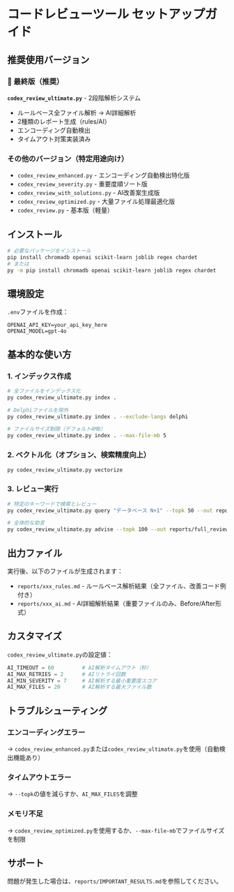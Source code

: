 # コードレビューツール セットアップガイド

## 推奨使用バージョン

### 🎯 最終版（推奨）
**`codex_review_ultimate.py`** - 2段階解析システム
- ルールベース全ファイル解析 → AI詳細解析
- 2種類のレポート生成（rules/AI）
- エンコーディング自動検出
- タイムアウト対策実装済み

### その他のバージョン（特定用途向け）
- `codex_review_enhanced.py` - エンコーディング自動検出特化版
- `codex_review_severity.py` - 重要度順ソート版
- `codex_review_with_solutions.py` - AI改善案生成版
- `codex_review_optimized.py` - 大量ファイル処理最適化版
- `codex_review.py` - 基本版（軽量）

## インストール

```bash
# 必要なパッケージをインストール
pip install chromadb openai scikit-learn joblib regex chardet
# または
py -m pip install chromadb openai scikit-learn joblib regex chardet
```

## 環境設定

`.env`ファイルを作成：
```
OPENAI_API_KEY=your_api_key_here
OPENAI_MODEL=gpt-4o
```

## 基本的な使い方

### 1. インデックス作成
```bash
# 全ファイルをインデックス化
py codex_review_ultimate.py index .

# Delphiファイルを除外
py codex_review_ultimate.py index . --exclude-langs delphi

# ファイルサイズ制限（デフォルト4MB）
py codex_review_ultimate.py index . --max-file-mb 5
```

### 2. ベクトル化（オプション、検索精度向上）
```bash
py codex_review_ultimate.py vectorize
```

### 3. レビュー実行
```bash
# 特定のキーワードで検索とレビュー
py codex_review_ultimate.py query "データベース N+1" --topk 50 --out reports/db_review

# 全体的な助言
py codex_review_ultimate.py advise --topk 100 --out reports/full_review
```

## 出力ファイル

実行後、以下のファイルが生成されます：
- `reports/xxx_rules.md` - ルールベース解析結果（全ファイル、改善コード例付き）
- `reports/xxx_ai.md` - AI詳細解析結果（重要ファイルのみ、Before/After形式）

## カスタマイズ

`codex_review_ultimate.py`の設定値：
```python
AI_TIMEOUT = 60         # AI解析タイムアウト（秒）
AI_MAX_RETRIES = 2      # AIリトライ回数
AI_MIN_SEVERITY = 7     # AI解析する最小重要度スコア
AI_MAX_FILES = 20       # AI解析する最大ファイル数
```

## トラブルシューティング

### エンコーディングエラー
→ `codex_review_enhanced.py`または`codex_review_ultimate.py`を使用（自動検出機能あり）

### タイムアウトエラー
→ `--topk`の値を減らすか、`AI_MAX_FILES`を調整

### メモリ不足
→ `codex_review_optimized.py`を使用するか、`--max-file-mb`でファイルサイズを制限

## サポート

問題が発生した場合は、`reports/IMPORTANT_RESULTS.md`を参照してください。